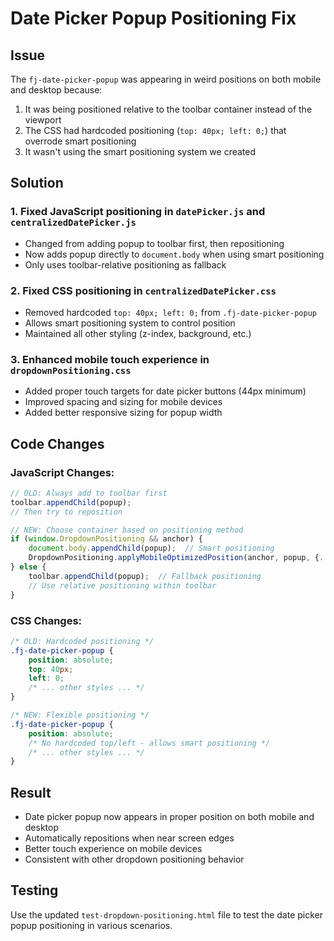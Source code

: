 # Date Picker Popup Positioning Fix

## Issue
The `fj-date-picker-popup` was appearing in weird positions on both mobile and desktop because:
1. It was being positioned relative to the toolbar container instead of the viewport
2. The CSS had hardcoded positioning (`top: 40px; left: 0;`) that overrode smart positioning
3. It wasn't using the smart positioning system we created

## Solution

### 1. Fixed JavaScript positioning in `datePicker.js` and `centralizedDatePicker.js`
- Changed from adding popup to toolbar first, then repositioning
- Now adds popup directly to `document.body` when using smart positioning
- Only uses toolbar-relative positioning as fallback

### 2. Fixed CSS positioning in `centralizedDatePicker.css`
- Removed hardcoded `top: 40px; left: 0;` from `.fj-date-picker-popup`
- Allows smart positioning system to control position
- Maintained all other styling (z-index, background, etc.)

### 3. Enhanced mobile touch experience in `dropdownPositioning.css`
- Added proper touch targets for date picker buttons (44px minimum)
- Improved spacing and sizing for mobile devices
- Added better responsive sizing for popup width

## Code Changes

### JavaScript Changes:
```javascript
// OLD: Always add to toolbar first
toolbar.appendChild(popup);
// Then try to reposition

// NEW: Choose container based on positioning method
if (window.DropdownPositioning && anchor) {
    document.body.appendChild(popup);  // Smart positioning
    DropdownPositioning.applyMobileOptimizedPosition(anchor, popup, {...});
} else {
    toolbar.appendChild(popup);  // Fallback positioning
    // Use relative positioning within toolbar
}
```

### CSS Changes:
```css
/* OLD: Hardcoded positioning */
.fj-date-picker-popup {
    position: absolute;
    top: 40px;
    left: 0;
    /* ... other styles ... */
}

/* NEW: Flexible positioning */
.fj-date-picker-popup {
    position: absolute;
    /* No hardcoded top/left - allows smart positioning */
    /* ... other styles ... */
}
```

## Result
- Date picker popup now appears in proper position on both mobile and desktop
- Automatically repositions when near screen edges
- Better touch experience on mobile devices
- Consistent with other dropdown positioning behavior

## Testing
Use the updated `test-dropdown-positioning.html` file to test the date picker popup positioning in various scenarios.
